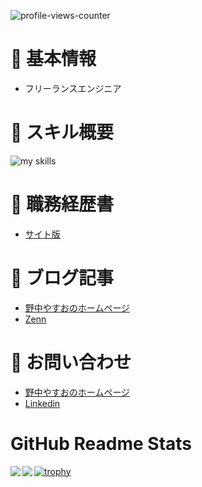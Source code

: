 ![profile-views-counter](https://komarev.com/ghpvc/?username=nonakayasuo&color=green)

# 🌱 基本情報

- フリーランスエンジニア

# 🚀 スキル概要

<img alt="my skills" src="https://skillicons.dev/icons?theme=light&perline=8&i=py,rails,ts,js,html,css,react,nextjs,gatsbyjs,vue,nuxtjs,pinia,php,laravel,sass,tailwind,vite,webpack,mysql,postgres,firebase,docker,kubernetes,aws,gcp,git,github,githubactions,sentry,figma,wordpress" />


# 💼 職務経歴書

- [サイト版](https://nonakayasuo.github.io/nonakayasuo/)

# 📘 ブログ記事

- [野中やすおのホームページ](https://nonakayasuo.com/)
- [Zenn](https://zenn.dev/nonakayasuo)

# 📨 お問い合わせ

- [野中やすおのホームページ](https://nonakayasuo.com/con-ta-ct/)
- [Linkedin](https://www.linkedin.com/in/yasuo-nonaka-a28932275/)

# GitHub Readme Stats

<a href="https://github.com/anuraghazra/github-readme-stats">
  <img align="left" src="https://github-readme-stats.vercel.app/api?username=nonakayasuo&count_private=true&show_icons=true" />
</a>
<a href="https://github.com/anuraghazra/github-readme-stats">
  <img align="left" src="https://github-readme-stats.vercel.app/api/top-langs/?username=nonakayasuo&langs_count=8&hide=html,css" />
</a>

[![trophy](https://github-profile-trophy.vercel.app/?username=nonakayasuo)](https://github.com/ryo-ma/github-profile-trophy)
